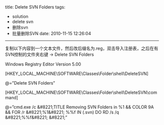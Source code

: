 title: Delete SVN Folders
tags:
  - solution
  - delete svn
  - 删除svn
  - 批量删除SVN
date: 2010-11-15 12:26:04
---

复制以下内容到一个文本文件，然后改后缀名为.reg，双击导入注册表，之后在有SVN控制的文件夹右键 -&gt; Delete SVN Folders

Windows Registry Editor Version 5.00

[HKEY_LOCAL_MACHINE\SOFTWARE\Classes\Folder\shell\DeleteSVN]

@=&#8221;Delete SVN Folders&#8221;

[HKEY_LOCAL_MACHINE\SOFTWARE\Classes\Folder\shell\DeleteSVN\command]

@=&#8221;cmd.exe /c \&#8221;TITLE Removing SVN Folders in %1 &amp;&amp; COLOR 9A &amp;&amp; FOR /r \&#8221;%1\&#8221; %%f IN (.svn) DO RD /s /q \&#8221;%%f\&#8221; \&#8221;&#8221;